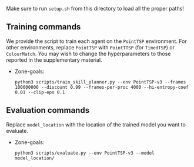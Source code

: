 Make sure to run `setup.sh` from this directory to load all the proper paths! 

## Training commands

We provide the script to train each agent on the `PointTSP` environment. For other environments, replace `PointTSP` with `PointTTSP` (for `TimedTSP`) or `ColourMatch`. You may wish to change the hyperparameters to those reported in the supplementary material. 

- Zone-goals: 
    ```
    python3 scripts/train_skill_planner.py --env PointTSP-v3 --frames 100000000 --discount 0.99 --frames-per-proc 4000 --hi-entropy-coef 0.01 --clip-eps 0.1
    ```


## Evaluation commands

Replace `model_location` with the location of the trained model you want to evaluate. 

- Zone-goals: 
    ```
    python3 scripts/evaluate.py --env PointTSP-v3 --model model_location/
    ```
